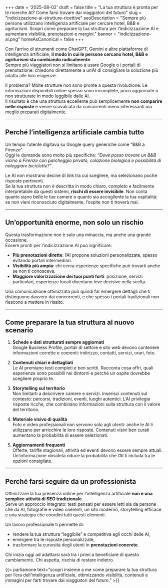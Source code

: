 +++
date = '2025-08-02'
draft = false
title = "La tua struttura è pronta per le ricerche AI? Come farsi trovare dai viaggiatori del futuro"
slug = "indicizzazione-ai-strutture-ricettive"
seoDescription = "Sempre più persone utilizzano intelligenza artificiale per cercare hotel, B&B e agriturismi. Scopri come preparare la tua struttura per l’indicizzazione AI e aumentare visibilità, prenotazioni e margini."
banner = "indicizzazione-ai.png"
homeAsCanonical = false
+++

Con l’arrivo di strumenti come ChatGPT, Gemini e altre piattaforme di intelligenza artificiale, **il modo in cui le persone cercano hotel, B&B e agriturismi sta cambiando radicalmente**.  
Sempre più viaggiatori non si limitano a usare Google o i portali di prenotazione: chiedono direttamente a un’AI di consigliare la soluzione più adatta alle loro esigenze.

Il problema? Molte strutture non sono pronte a questa rivoluzione. Le informazioni disponibili online spesso sono incomplete, poco aggiornate o non strutturate in modo leggibile dalle AI.  
Il risultato è che una struttura eccellente può semplicemente **non comparire nelle risposte** e venire scavalcata da concorrenti meno interessanti ma meglio preparati digitalmente.

---

## Perché l’intelligenza artificiale cambia tutto

Un tempo l’utente digitava su Google query generiche come “B&B a Firenze”.  
Oggi le domande sono molto più specifiche: *“Dove posso trovare un B&B vicino a Firenze con parcheggio privato, colazione biologica e possibilità di noleggiare biciclette?”*.

Le AI non mostrano decine di link tra cui scegliere, ma selezionano poche risposte pertinenti.  
Se la tua struttura non è descritta in modo chiaro, completo e facilmente interpretabile da questi sistemi, **rischi di essere invisibile**. Non conta quanto siano belle le tue camere o quanto sia accogliente la tua ospitalità: se non vieni riconosciuto digitalmente, l’ospite non ti troverà mai.

---

## Un’opportunità enorme, non solo un rischio

Questa trasformazione non è solo una minaccia, ma anche una grande occasione.  
Essere pronti per l’indicizzazione AI può significare:

- **Più prenotazioni dirette**: l’AI propone soluzioni personalizzate, spesso evitando portali intermediari.
- **Visibilità più ampia**: chi cerca esperienze specifiche può trovarti anche se non ti conosceva.
- **Maggiore valorizzazione dei tuoi punti forti**: posizione, servizi particolari, esperienze locali diventano leve decisive nella scelta.

Una comunicazione ottimizzata può quindi far emergere dettagli che ti distinguono davvero dai concorrenti, e che spesso i portali tradizionali non riescono a mettere in risalto.

---

## Come preparare la tua struttura al nuovo scenario

1. **Schede e dati strutturati sempre aggiornati**  
   Google Business Profile, portali di settore e sito web devono contenere informazioni corrette e coerenti: indirizzo, contatti, servizi, orari, foto.

2. **Contenuti chiari e dettagliati**  
   Le AI premiano testi completi e ben scritti. Racconta cosa offri, quali esperienze sono possibili nei dintorni e perché un ospite dovrebbe scegliere proprio te.

3. **Storytelling sul territorio**  
   Non limitarti a descrivere camere e servizi. Inserisci contenuti sul contesto: percorsi, tradizioni, eventi, luoghi autentici. L’AI privilegia risposte ricche, che combinano informazioni sulla struttura con il valore del territorio.

4. **Materiale visivo di qualità**  
   Foto e video professionali non servono solo agli utenti: anche le AI li utilizzano per arricchire le loro risposte. Contenuti visivi ben curati aumentano la probabilità di essere selezionati.

5. **Aggiornamenti frequenti**  
   Offerte, tariffe stagionali, attività ed eventi devono essere sempre attuali. Un’informazione obsoleta riduce la probabilità che l’AI ti includa tra le opzioni consigliate.

---

## Perché farsi seguire da un professionista

Ottimizzare la tua presenza online per l’intelligenza artificiale **non è una semplice attività di SEO tradizionale**.  
Serve un approccio integrato: testi pensati per essere letti sia da persone che da AI, fotografie e video coerenti, un sito moderno, storytelling efficace e una strategia che coordini tutti questi elementi.

Un lavoro professionale ti permette di:
- rendere la tua struttura “leggibile” e competitiva agli occhi delle AI,
- emergere tra le risposte personalizzate,
- trasformare la curiosità degli utenti in **prenotazioni concrete**.

Chi inizia oggi ad adattarsi sarà tra i primi a beneficiare di questo cambiamento. Chi aspetta, rischia di restare indietro.



{{< parliamone text="scopri insieme a me come preparare la tua struttura per l’era dell’intelligenza artificiale, ottimizzando visibilità, contenuti e immagini per farti trovare dai viaggiatori del futuro." >}}